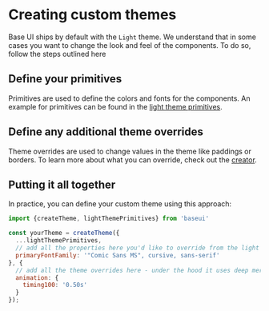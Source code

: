 # Creating custom themes

Base UI ships by default with the `Light` theme. We understand that in some cases
you want to change the look and feel of the components. To do so, follow the steps
outlined here

## Define your primitives

Primitives are used to define the colors and fonts for the components. An example for
primitives can be found in the [light theme primitives](https://github.com/uber-web/baseui/blob/master/src/themes/light-theme-primitives.js).

## Define any additional theme overrides

Theme overrides are used to change values in the theme like paddings or borders.
To learn more about what you can override, check out the [creator](https://github.com/uber-web/baseui/blob/master/src/themes/creator.js).

## Putting it all together

In practice, you can define your custom theme using this approach:

```js
import {createTheme, lightThemePrimitives} from 'baseui'

const yourTheme = createTheme({
  ...lightThemePrimitives,
  // add all the properties here you'd like to override from the light theme primitives
  primaryFontFamily: '"Comic Sans MS", cursive, sans-serif'
}, {
  // add all the theme overrides here - under the hood it uses deep merge
  animation: {
    timing100: '0.50s'
  }
});
```
